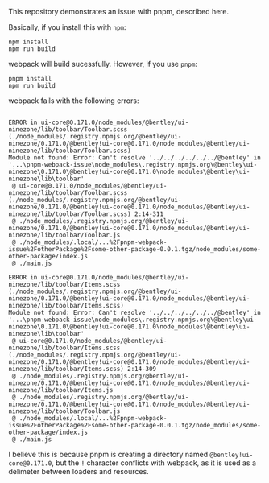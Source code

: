 This repository demonstrates an issue with pnpm, described here.

Basically, if you install this with `npm`:
```
npm install
npm run build
```

webpack will build sucessfully.  However, if you use `pnpm`:

```
pnpm install
npm run build
```

webpack fails with the following errors:

```

ERROR in ui-core@0.171.0/node_modules/@bentley/ui-ninezone/lib/toolbar/Toolbar.scss (./node_modules/.registry.npmjs.org/@bentley/ui-ninezone/0.171.0/@bentley!ui-core@0.171.0/node_modules/@bentley/ui-ninezone/lib/toolbar/Toolbar.scss)
Module not found: Error: Can't resolve '../../../../../../@bentley' in '...\pnpm-webpack-issue\node_modules\.registry.npmjs.org\@bentley\ui-ninezone\0.171.0\@bentley!ui-core@0.171.0\node_modules\@bentley\ui-ninezone\lib\toolbar'
 @ ui-core@0.171.0/node_modules/@bentley/ui-ninezone/lib/toolbar/Toolbar.scss (./node_modules/.registry.npmjs.org/@bentley/ui-ninezone/0.171.0/@bentley!ui-core@0.171.0/node_modules/@bentley/ui-ninezone/lib/toolbar/Toolbar.scss) 2:14-311
 @ ./node_modules/.registry.npmjs.org/@bentley/ui-ninezone/0.171.0/@bentley!ui-core@0.171.0/node_modules/@bentley/ui-ninezone/lib/toolbar/Toolbar.js
 @ ./node_modules/.local/...%2Fpnpm-webpack-issue%2FotherPackage%2Fsome-other-package-0.0.1.tgz/node_modules/some-other-package/index.js
 @ ./main.js

ERROR in ui-core@0.171.0/node_modules/@bentley/ui-ninezone/lib/toolbar/Items.scss (./node_modules/.registry.npmjs.org/@bentley/ui-ninezone/0.171.0/@bentley!ui-core@0.171.0/node_modules/@bentley/ui-ninezone/lib/toolbar/Items.scss)
Module not found: Error: Can't resolve '../../../../../../@bentley' in '...\pnpm-webpack-issue\node_modules\.registry.npmjs.org\@bentley\ui-ninezone\0.171.0\@bentley!ui-core@0.171.0\node_modules\@bentley\ui-ninezone\lib\toolbar'
 @ ui-core@0.171.0/node_modules/@bentley/ui-ninezone/lib/toolbar/Items.scss (./node_modules/.registry.npmjs.org/@bentley/ui-ninezone/0.171.0/@bentley!ui-core@0.171.0/node_modules/@bentley/ui-ninezone/lib/toolbar/Items.scss) 2:14-309
 @ ./node_modules/.registry.npmjs.org/@bentley/ui-ninezone/0.171.0/@bentley!ui-core@0.171.0/node_modules/@bentley/ui-ninezone/lib/toolbar/Items.js
 @ ./node_modules/.registry.npmjs.org/@bentley/ui-ninezone/0.171.0/@bentley!ui-core@0.171.0/node_modules/@bentley/ui-ninezone/lib/toolbar/Toolbar.js
 @ ./node_modules/.local/...%2Fpnpm-webpack-issue%2FotherPackage%2Fsome-other-package-0.0.1.tgz/node_modules/some-other-package/index.js
 @ ./main.js

```

I believe this is because pnpm is creating a directory named `@bentley!ui-core@0.171.0`, but the `!` character conflicts with webpack, as it is used as a delimeter between loaders and resources.


